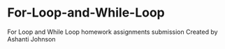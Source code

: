 # For-Loop-and-While-Loop
For Loop and While Loop homework assignments submission
Created by Ashanti Johnson
